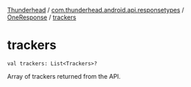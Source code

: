 [Thunderhead](../../index.md) / [com.thunderhead.android.api.responsetypes](../index.md) / [OneResponse](index.md) / [trackers](./trackers.md)

# trackers

`val trackers: List<Trackers>?`

Array of trackers returned from the API.

